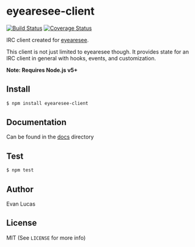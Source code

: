 # eyearesee-client

[![Build Status](https://travis-ci.org/evanlucas/eyearesee-client.svg)](https://travis-ci.org/evanlucas/eyearesee-client)
[![Coverage Status](https://coveralls.io/repos/evanlucas/eyearesee-client/badge.svg?branch=master&service=github)](https://coveralls.io/github/evanlucas/eyearesee-client?branch=master)

IRC client created for [eyearesee](https://github.com/evanlucas/eyearesee).

This client is not just limited to eyearesee though. It provides state
for an IRC client in general with hooks, events, and customization.

**Note: Requires Node.js v5+**

## Install

```bash
$ npm install eyearesee-client
```

## Documentation

Can be found in the [docs](docs/index.md) directory

## Test

```bash
$ npm test
```

## Author

Evan Lucas

## License

MIT (See `LICENSE` for more info)
